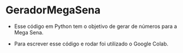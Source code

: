 # GeradorMegaSena

- Esse código em Python tem o objetivo de gerar de números para a Mega Sena.

- Para escrever esse código e rodar foi utilizado o Google Colab.
